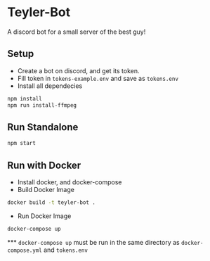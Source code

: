 # Teyler-Bot
A discord bot for a small server of the best guy!

## Setup
* Create a bot on discord, and get its token.
* Fill token in `tokens-example.env` and save as `tokens.env`
* Install all dependecies
```bash
npm install
npm run install-ffmpeg
```

## Run Standalone
```bash
npm start
```

## Run with Docker
* Install docker, and docker-compose
* Build Docker Image
```bash
docker build -t teyler-bot .
```
* Run Docker Image
```bash
docker-compose up
```
*** `docker-compose up` must be run in the same directory as `docker-compose.yml` and `tokens.env`